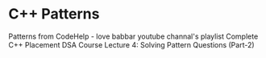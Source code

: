 # C++ Patterns
Patterns from CodeHelp - love babbar youtube channal's playlist Complete C++ Placement DSA Course Lecture 4: Solving Pattern Questions (Part-2)